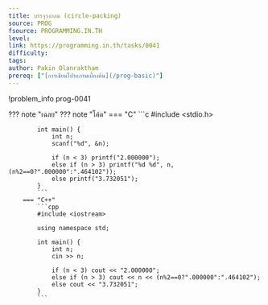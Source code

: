 ```yaml
---
title: บรรจุวงกลม (circle-packing)
source: PROG
fsource: PROGRAMMING.IN.TH
level:
link: https://programming.in.th/tasks/0041
difficulty: 
tags: 
author: Pakin Olanraktham
prereq: ["[การเขียนโปรแกรมเบื้องต้น](/prog-basic)"]
---
```


!problem_info prog-0041

??? note "เฉลย"
    ??? note "โค้ด"
        === "C"
            ```c
            #include <stdio.h>

            int main() {
                int n;
                scanf("%d", &n);

                if (n < 3) printf("2.000000");
                else if (n > 3) printf("%d %d", n, (n%2==0?".000000":".464102"));
                else printf("3.732051");
            }
            ```
        === "C++"
            ```cpp
            #include <iostream>

            using namespace std;

            int main() {
                int n;
                cin >> n;

                if (n < 3) cout << "2.000000";
                else if (n > 3) cout << n << (n%2==0?".000000":".464102");
                else cout << "3.732051";
            }
            ```

